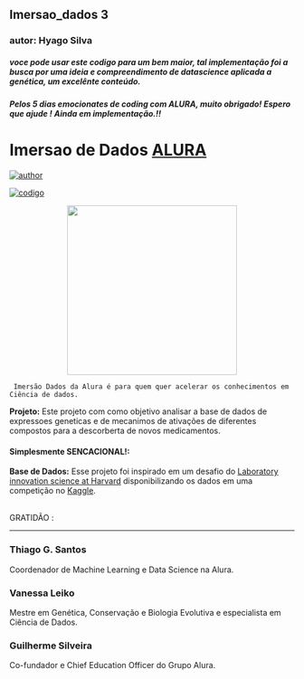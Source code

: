 ## Imersao_dados 3 
### autor: Hyago Silva

##### voce pode usar este codigo para um bem maior, tal implementação foi a busca por uma ideia e compreendimento de datascience aplicada a genética, um excelênte  conteúdo.
##### Pelos 5 dias emocionates de coding com ALURA, muito obrigado! Espero que ajude ! **Ainda em implementação.**!!
# Imersao de Dados [ALURA](https://www.alura.com.br/) 


[![author](https://img.shields.io/badge/author-Hyago-blue.svg)](https://www.linkedin.com/in/hyago-vieira-086163180/)
<p align="center">
 
[![codigo](https://img.shields.io/badge/codigo-collab-orange.svg)](https://colab.research.google.com/drive/1OOzp9o74m-W8fB38Ox4Ms379cpWZKr5i?usp=sharing0/)
<p align="center">
  
<img src="https://camo.githubusercontent.com/1c41257b2a5d69c6ff859393ab19fb2061d3e76798128083772ecce35c30978e/68747470733a2f2f7777772e616c7572612e636f6d2e62722f6173736574732f696d672f696d6572736f65732f696d657273616f2d6461646f732f6c6f676f2d6d657273616f2e313631363530313139372e737667" height=300 width=300>
  

     Imersão Dados da Alura é para quem quer acelerar os conhecimentos em Ciência de dados.
  

**Projeto:** Este projeto com como objetivo analisar a base de dados de expressoes geneticas e de mecanimos de ativações de diferentes compostos para a descorberta de novos medicamentos.
#### Simplesmente SENCACIONAL!:

**Base de Dados:** Esse projeto foi inspirado em um desafio do [Laboratory innovation science at Harvard](https://lish.harvard.edu/) disponibilizando os dados em uma competição no [Kaggle](https://www.kaggle.com/c/lish-moa).

<br>
GRATIDÃO  :

---


### Thiago G. Santos
Coordenador de Machine Learning e Data Science na Alura.

### Vanessa Leiko
Mestre em Genética, Conservação e Biologia Evolutiva e especialista em Ciência de Dados.

### Guilherme Silveira
Co-fundador e Chief Education Officer do Grupo Alura.
